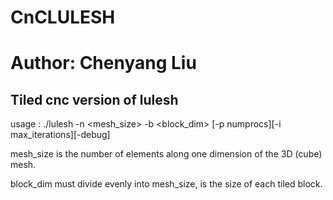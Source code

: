 # CnCLULESH
# Author: Chenyang Liu

## Tiled cnc version of lulesh


usage : ./lulesh -n \<mesh_size> -b \<block_dim> [-p numprocs][-i max_iterations][-debug]

mesh_size is the number of elements along one dimension of the 3D (cube) mesh.

block_dim must divide evenly into mesh_size, is the size of each tiled block.



